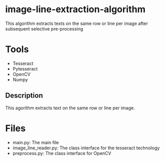 # image-line-extraction-algorithm
This algorithm extracts texts on the same row or line per image after subsequent selective pre-processing

# Tools

- Tesseract
- Pytesseract
- OpenCV
- Numpy


## Description

This agorithm extracts text on the same row or line per image.

# Files
- main.py: The main file
- image_line_reader.py: The class interface for the tesseract technology
- preprocess.py: The class interface for OpenCV

